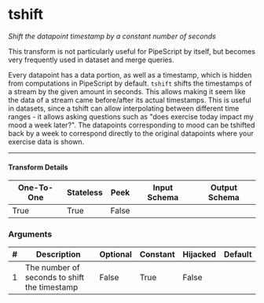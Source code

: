# tshift
*Shift the datapoint timestamp by a constant number of seconds*

This transform is not particularly useful for PipeScript by itself, but becomes very frequently used in dataset and merge queries.

Every datapoint has a data portion, as well as a timestamp, which is hidden from computations in PipeScript by default. `tshift` shifts the timestamps of a stream by the given amount in seconds. This allows making it seem like the data of a stream came before/after its actual timestamps. This is useful in datasets, since a tshift can allow interpolating between different time ranges - it allows asking questions such as "does exercise today impact my mood a week later?". The datapoints corresponding to mood can be tshifted back by a week to correspond directly to the original datapoints where your exercise data is shown.


---

#### Transform Details
<table class='pipescriptargs'><thead><tr><th>One-To-One</th><th>Stateless</th><th>Peek</th><th>Input Schema</th><th>Output Schema</th></tr></thead><tr><td>True</td><td>True</td><td>False</td><td></td><td></td></tr></table>

### Arguments
<table class='pipescriptargs'><thead><tr><th>#</th><th>Description</th><th>Optional</th><th>Constant</th><th>Hijacked</th><th>Default</th></tr></thead><tr><td>1</td><td>The number of seconds to shift the timestamp</td><td>False</td><td>True</td><td>False</td><td></td></tr></table>
